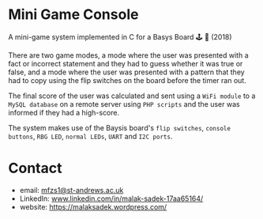 # Mini Game Console
A mini-game system implemented in C for a Basys Board 🕹 🔌 (2018)

There are two game modes, a mode where the user was presented with a fact or incorrect statement and they had to guess whether it was true or false, and a mode where the user was presented with a pattern that they had to copy using the flip switches on the board before the timer ran out. 

The final score of the user was calculated and sent using a `WiFi module` to a `MySQL database` on a remote server using `PHP scripts` and the user was informed if they had a high-score. 

The system makes use of the Baysis board's `flip switches`, `console buttons`, `RBG LED`, `normal LEDs`, `UART` and `I2C ports`.

# Contact

* email: mfzs1@st-andrews.ac.uk
* LinkedIn: www.linkedin.com/in/malak-sadek-17aa65164/
* website: https://malaksadek.wordpress.com/
